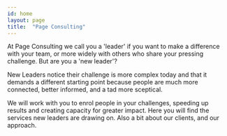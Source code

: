 ```yaml
---
id: home
layout: page
title:  "Page Consulting"
---
```


At Page Consulting we call you a 'leader' if you want to make a difference with your team, or more widely with others who share your pressing challenge. But are you a 'new leader'? 

New Leaders notice their challenge is more complex today and that it demands a different starting point because people are much more connected, better informed, and a tad more sceptical.

We will work with you to enrol people in your challenges, speeding up results and creating capacity for greater impact. Here you will find the services new leaders are drawing on. Also a bit about our clients, and our approach.



